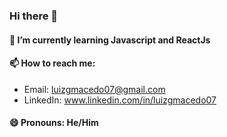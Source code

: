 ### Hi there 👋

#### 🌱 I’m currently learning Javascript and ReactJs
 #### 📫 How to reach me: 
* Email: luizgmacedo07@gmail.com
* LinkedIn: www.linkedin.com/in/luizgmacedo07
#### 😄 Pronouns: He/Him
